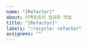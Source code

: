 ```yaml
---
name: "[Refactor]"
about: 리팩토링이 필요한 작업
title: "[Refactor]"
labels: ":recycle: refactor"
assignees: ""
---
```

